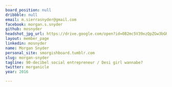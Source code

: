 ```yaml
---
board_position: null
dribbble: null
email: m.sierrasnyder@gmail.com
facebook: morgan.s.snyder
github: mosnyder
headshot_jpg_url: https://drive.google.com/open?id=0B2mc5V39xzQpZGw3bGRQRk5ueVE&authuser=0
layout: member_page
linkedin: mosnyder
name: Morgan Snyder
personal_site: smorgishboard.tumblr.com
slug: morgan-snyder
tagline: 90-decibel social entrepreneur / Desi girl wannabe?
twitter: morganicle
year: 2016

---
```

